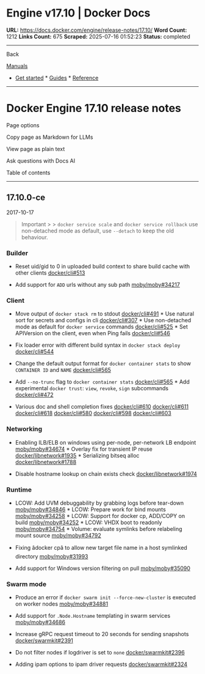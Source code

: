 # Engine v17.10 | Docker Docs

**URL:** https://docs.docker.com/engine/release-notes/17.10/
**Word Count:** 1212
**Links Count:** 675
**Scraped:** 2025-07-16 01:52:23
**Status:** completed

---

Back

[Manuals](https://docs.docker.com/manuals/)

  * [Get started](https://docs.docker.com/get-started/)   * [Guides](https://docs.docker.com/guides/)   * [Reference](https://docs.docker.com/reference/)

* * *

# Docker Engine 17.10 release notes

Page options

Copy page as Markdown for LLMs

View page as plain text

Ask questions with Docs AI

Table of contents

* * *

## 17.10.0-ce

2017-10-17

> Important >  > `docker service scale` and `docker service rollback` use non-detached mode as default, use `--detach` to keep the old behaviour.

### Builder

  * Reset uid/gid to 0 in uploaded build context to share build cache with other clients [docker/cli\#513](https://github.com/docker/cli/pull/513)

  * Add support for `ADD` urls without any sub path [moby/moby\#34217](https://github.com/moby/moby/pull/34217)

### Client

  * Move output of `docker stack rm` to stdout [docker/cli\#491](https://github.com/docker/cli/pull/491)   * Use natural sort for secrets and configs in cli [docker/cli\#307](https://github.com/docker/cli/pull/307)   * Use non-detached mode as default for `docker service` commands [docker/cli\#525](https://github.com/docker/cli/pull/525)   * Set APIVersion on the client, even when Ping fails [docker/cli\#546](https://github.com/docker/cli/pull/546)

  * Fix loader error with different build syntax in `docker stack deploy` [docker/cli\#544](https://github.com/docker/cli/pull/544)

  * Change the default output format for `docker container stats` to show `CONTAINER ID` and `NAME` [docker/cli\#565](https://github.com/docker/cli/pull/565)

  * Add `--no-trunc` flag to `docker container stats` [docker/cli\#565](https://github.com/docker/cli/pull/565)   * Add experimental `docker trust`: `view`, `revoke`, `sign` subcommands [docker/cli\#472](https://github.com/docker/cli/pull/472)

  * Various doc and shell completion fixes [docker/cli\#610](https://github.com/docker/cli/pull/610) [docker/cli\#611](https://github.com/docker/cli/pull/611) [docker/cli\#618](https://github.com/docker/cli/pull/618) [docker/cli\#580](https://github.com/docker/cli/pull/580) [docker/cli\#598](https://github.com/docker/cli/pull/598) [docker/cli\#603](https://github.com/docker/cli/pull/603)

### Networking

  * Enabling ILB/ELB on windows using per-node, per-network LB endpoint [moby/moby\#34674](https://github.com/moby/moby/pull/34674)   * Overlay fix for transient IP reuse [docker/libnetwork\#1935](https://github.com/docker/libnetwork/pull/1935)   * Serializing bitseq alloc [docker/libnetwork\#1788](https://github.com/docker/libnetwork/pull/1788)

  * Disable hostname lookup on chain exists check [docker/libnetwork\#1974](https://github.com/docker/libnetwork/pull/1974)

### Runtime

  * LCOW: Add UVM debuggability by grabbing logs before tear-down [moby/moby\#34846](https://github.com/moby/moby/pull/34846)   * LCOW: Prepare work for bind mounts [moby/moby\#34258](https://github.com/moby/moby/pull/34258)   * LCOW: Support for docker cp, ADD/COPY on build [moby/moby\#34252](https://github.com/moby/moby/pull/34252)   * LCOW: VHDX boot to readonly [moby/moby\#34754](https://github.com/moby/moby/pull/34754)   * Volume: evaluate symlinks before relabeling mount source [moby/moby\#34792](https://github.com/moby/moby/pull/34792)

  * Fixing âdocker cpâ to allow new target file name in a host symlinked directory [moby/moby\#31993](https://github.com/moby/moby/pull/31993)

  * Add support for Windows version filtering on pull [moby/moby\#35090](https://github.com/moby/moby/pull/35090)

### Swarm mode

  * Produce an error if `docker swarm init --force-new-cluster` is executed on worker nodes [moby/moby\#34881](https://github.com/moby/moby/pull/34881)

  * Add support for `.Node.Hostname` templating in swarm services [moby/moby\#34686](https://github.com/moby/moby/pull/34686)

  * Increase gRPC request timeout to 20 seconds for sending snapshots [docker/swarmkit\#2391](https://github.com/docker/swarmkit/pull/2391)

  * Do not filter nodes if logdriver is set to `none` [docker/swarmkit\#2396](https://github.com/docker/swarmkit/pull/2396)

  * Adding ipam options to ipam driver requests [docker/swarmkit\#2324](https://github.com/docker/swarmkit/pull/2324)